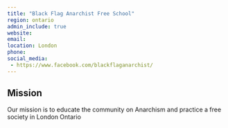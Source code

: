 ```yaml
---
title: "Black Flag Anarchist Free School"
region: ontario
admin_include: true
website: 
email: 
location: London
phone: 
social_media: 
 - https://www.facebook.com/blackflaganarchist/
---
```


## Mission

Our mission is to educate the community on Anarchism and practice a free society in London Ontario

